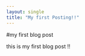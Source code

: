 ```yaml
---
layout: single
title: "My first Posting!!"
---
```


#my first blog post

this is my first blog post !!
